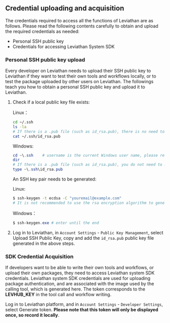 ## Credential uploading and acquisition

The credentials required to access all the functions of Leviathan are as follows. Please read the following contents carefully to obtain and upload the required credentials as needed:
* Personal SSH public key
* Credentials for accessing Leviathan System SDK


### Personal SSH public key upload

Every developer on Leviathan needs to upload their SSH public key to Leviathan if they want to test their own tools and workflows locally, or to test the package uploaded by other users on Leviathan. The followings teach you how to obtain a personal SSH public key and upload it to Leviathan.

1. Check if a local public key file exists:

   Linux：

   ```bash
   cd ~/.ssh
   ls -la
   # If there is a .pub file (such as id_rsa.pub), there is no need to generate the SSH public key again.
   cat ~/.ssh/id_rsa.pub
   ```

   Windows:

   ```powershell
   cd ~\.ssh	# username is the current Windows user name, please refer to Leviathan Documentation.
   dir
   # If there is a .pub file (such as id_rsa.pub), you do not need to make the SSH public key again.
   type ~\.ssh\id_rsa.pub
   ```

   An SSH key pair needs to be generated:

   Linux:

   ```bash
   $ ssh-keygen -t ecdsa -C "youremail@example.com"
   # It is not recommended to use the rsa encryption algorithm to generate a key pair, ecdsa is more secure and is supported by the new version of OpenSSL.
   ```

   Windows：

   ```powershell
   $ ssh-keygen.exe # enter until the end
   ```



3. Log in to Leviathan, in `Account Settings` - `Public Key Management`, select Upload SSH Public Key, copy and add the `id_rsa.pub` public key file generated in the above steps.



### SDK Credential Acquisition

If developers want to be able to write their own tools and workflows, or upload their own packages, they need to access Leviathan system SDK credentials. Leviathan system SDK credentials are used for uploading package authentication, and are associated with the image used by the calling tool, which is generated here. The token corresponds to the  **LEVHUB_KEY** in the tool call and workflow writing. 

Log in to Leviathan platform, and in `Account Settings` - `Developer Settings`, select Generate token. **Please note that this token will only be displayed once, so record it locally**.
